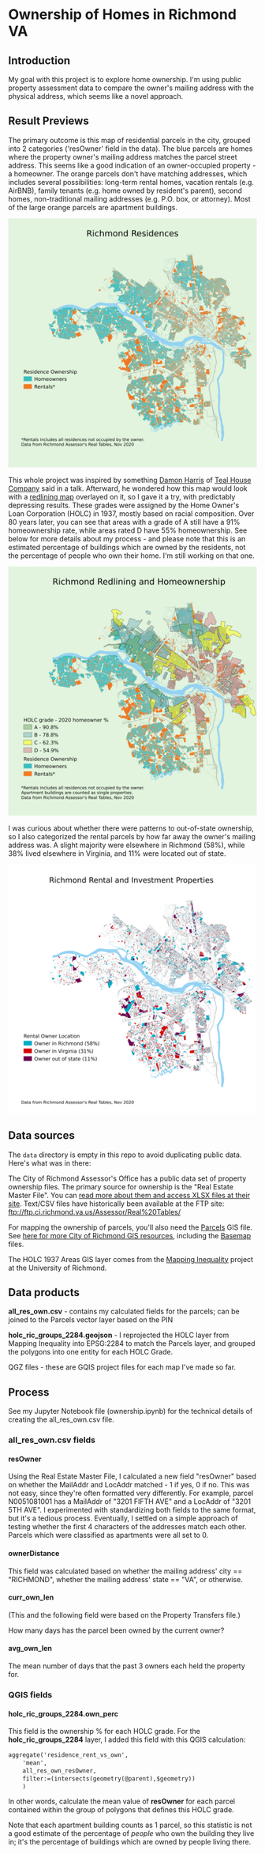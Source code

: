 # Ownership of Homes in Richmond VA

## Introduction

My goal with this project is to explore home ownership. I'm using public property assessment data to compare the owner's mailing address with the physical address, which seems like a novel approach. 

## Result Previews

The primary outcome is this map of residential parcels in the city, grouped into 2 categories ('resOwner' field in the data). The blue parcels are homes where the property owner's mailing address matches the parcel street address. This seems like a good indication of an owner-occupied property - a homeowner. The orange parcels don't have matching addresses, which includes several possibilities: long-term rental homes, vacation rentals (e.g. AirBNB), family tenants (e.g. home owned by resident's parent), second homes, non-traditional mailing addresses (e.g. P.O. box, or attorney). Most of the large orange parcels are apartment buildings.

![Richmond homes - owned vs rented](images/rent_vs_own.png)

This whole project was inspired by something [Damon Harris](https://twitter.com/ThatsDame) of [Teal House Company](https://www.tealhousecompany.com/) said in a talk. Afterward, he wondered how this map would look with a [redlining map](https://dsl.richmond.edu/panorama/redlining/) overlayed on it, so I gave it a try, with predictably depressing results. These grades were assigned by the Home Owner's Loan Corporation (HOLC) in 1937, mostly based on racial composition. Over 80 years later, you can see that areas with a grade of A still have a 91% homeownership rate, while areas rated D have 55% homeownership. See below for more details about my process - and please note that this is an estimated percentage of buildings which are owned by the residents, not the percentage of people who own their home. I'm still working on that one.

![HOLC redlining areas correspond to much lower homeownership rates](images/redlined_ownership.png)

I was curious about whether there were patterns to out-of-state ownership, so I also categorized the rental parcels by how far away the owner's mailing address was. A slight majority were elsewhere in Richmond (58%), while 38% lived elsewhere in Virginia, and 11% were located out of state.

![Richmond rentals, categorized by owner distance](images/owner_distance.png)

## Data sources

The `data` directory is empty in this repo to avoid duplicating public data. Here's what was in there:

The City of Richmond Assessor's Office has a public data set of property ownership files. The primary source for ownership is the "Real Estate Master File". You can [read more about them and access XLSX files at their site](https://www.rva.gov/assessor-real-estate/data-request). Text/CSV files have historically been available at the FTP site: ftp://ftp.ci.richmond.va.us/Assessor/Real%20Tables/

For mapping the ownership of parcels, you'll also need the [Parcels](https://richmond-geo-hub-cor.hub.arcgis.com/datasets/parcels-1/) GIS file. See [here for more City of Richmond GIS resources](https://www.rva.gov/information-technology/geographic-information-systems), including the [Basemap](https://richmond-geo-hub-cor.hub.arcgis.com/search?tags=basemap) files.

The HOLC 1937 Areas GIS layer comes from the [Mapping Inequality](https://dsl.richmond.edu/panorama/redlining/#loc=13/37.549/-77.514&city=richmond-va) project at the University of Richmond.

## Data products

**all_res_own.csv** - contains my calculated fields for the parcels; can be joined to the Parcels vector layer based on the PIN

**holc_ric_groups_2284.geojson** - I reprojected the HOLC layer from Mapping Inequality into EPSG:2284 to match the Parcels layer, and grouped the polygons into one entity for each HOLC Grade.

QGZ files - these are GQIS project files for each map I've made so far.

## Process

See my Jupyter Notebook file (ownership.ipynb) for the technical details of creating the all_res_own.csv file.

### all_res_own.csv fields

#### resOwner

Using the Real Estate Master File, I calculated a new field "resOwner" based on whether the MailAddr and LocAddr matched - 1 if yes, 0 if no. This was not easy, since they're often formatted very differently. For example, parcel N0051081001 has a MailAddr of "3201 FIFTH AVE" and a LocAddr of "3201 5TH AVE". I experimented with standardizing both fields to the same format, but it's a tedious process. Eventually, I settled on a simple approach of testing whether the first 4 characters of the addresses match each other. Parcels which were classified as apartments were all set to 0.

#### ownerDistance

This field was calculated based on whether the mailing address' city == "RICHMOND", whether the mailing address' state == "VA", or otherwise.

#### curr_own_len

(This and the following field were based on the Property Transfers file.) 

How many days has the parcel been owned by the current owner?

#### avg_own_len

The mean number of days that the past 3 owners each held the property for.

### QGIS fields

#### holc_ric_groups_2284.own_perc

This field is the ownership % for each HOLC grade. For the **holc_ric_groups_2284** layer, I added this field with this QGIS calculation:

    aggregate('residence_rent_vs_own',
        'mean',
        all_res_own_resOwner,
        filter:=(intersects(geometry(@parent),$geometry))
        )

In other words, calculate the mean value of **resOwner** for each parcel contained within the group of polygons that defines this HOLC grade.

Note that each apartment building counts as 1 parcel, so this statistic is not a good estimate of the percentage of *people* who own the building they live in; it's the percentage of buildings which are owned by people living there.